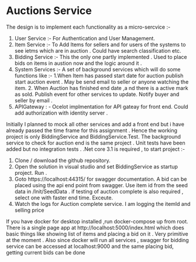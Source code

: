 # Auctions Service
The design is to implement each functionality as a micro-sercvice :-
1. User Service :- For Authentication and User Management.
2. Item Service :- To Add Items for sellers and for users of the systems to see ietms which are in auction . Could have search classification etc. 
3. Bidding Service :- This the only one partly implemented . Used to place bids on items in austion now and the logic around it . 
4. System Services :- A set of background services which will do some  functions like :-
   1.When Item has passed start date for auction publish start auction event . May be send email to seller or anyone watching the item.
   2. When Auction has finished end date ,a nd there is a active mark as sold. Publish event for other services to update. Notify buyer and seller by email . 
5. APIGateway : - Ocelot implmentation for API gateay for front end. Could add authorization with identity server . 

Initially I planned to mock all other services and add a front end but i have already passed the time frame for this assignment . Hence the working project is only BiddingService and BiddingService.Test. The background service to check for auction end is the same project . Unit tests have been added but no integration tests . .Net core 3.1 is required , to start project :-
1. Clone / download the github repository.
2. Open the solution in visual studio and set BiddingService as startup project. Run .
3. Goto  https://localhost:44315/ for swagger documentation. A bid can be placed using the api end point from swagger. Use item id from the seed data in /Init/SeedData . if testing of auction complete is also required , select one with faster end time. Exceute.
4. Watch the logs for Auction complete service. I am logging the itemId and selling price 

If you have docker for desktop installed ,run docker-compose up from root. There is a single page app at http://localhost:5000/index.html which does basic things like showing list of items and placing a bid on it . Very primitive at the moment . Also since docker will run all services , swagger for bidding service can be accessed at localhost:9000 and the same placing bid, getting current bids can be done



